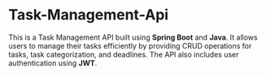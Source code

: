 # Task-Management-Api
This is a Task Management API built using **Spring Boot** and **Java**. It allows users to manage their tasks efficiently by providing CRUD operations for tasks, task categorization, and deadlines. The API also includes user authentication using **JWT**.
